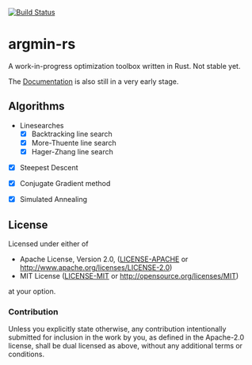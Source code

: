 [![Build Status](https://travis-ci.org/argmin-rs/argmin.svg?branch=master)](https://travis-ci.org/argmin-rs/argmin)

# argmin-rs

A work-in-progress optimization toolbox written in Rust. Not stable yet.

The [Documentation](https://argmin-rs.github.io/argmin/argmin/) is also still in a very early stage.


## Algorithms

- Linesearches
  - [X] Backtracking line search
  - [X] More-Thuente line search
  - [X] Hager-Zhang line search
- [X] Steepest Descent
- [X] Conjugate Gradient method
- [X] Simulated Annealing


## License

Licensed under either of

  * Apache License, Version 2.0, ([LICENSE-APACHE](LICENSE-APACHE) or http://www.apache.org/licenses/LICENSE-2.0)
  * MIT License ([LICENSE-MIT](LICENSE-MIT) or http://opensource.org/licenses/MIT)

at your option.

### Contribution

Unless you explicitly state otherwise, any contribution intentionally submitted for inclusion in the work by you, as defined in the Apache-2.0 license, shall be dual licensed as above, without any additional terms or conditions.
